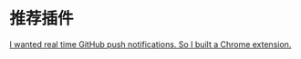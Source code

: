


# 推荐插件
[I wanted real time GitHub push notifications. So I built a Chrome extension.](https://parg.co/bD8)